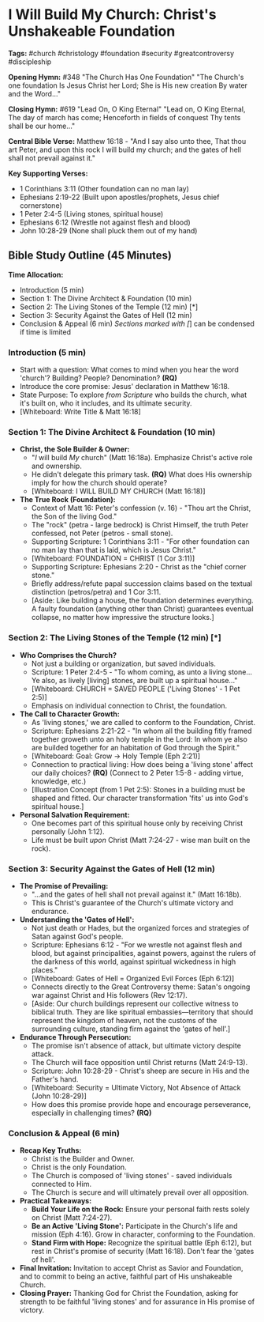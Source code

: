 # I Will Build My Church: Christ's Unshakeable Foundation

**Tags:** #church #christology #foundation #security #greatcontroversy
#discipleship

**Opening Hymn:** #348 "The Church Has One Foundation" "The Church's one
foundation Is Jesus Christ her Lord; She is His new creation By water and the
Word..."

**Closing Hymn:** #619 "Lead On, O King Eternal" "Lead on, O King Eternal, The
day of march has come; Henceforth in fields of conquest Thy tents shall be our
home..."

**Central Bible Verse:** Matthew 16:18 - "And I say also unto thee, That thou
art Peter, and upon this rock I will build my church; and the gates of hell
shall not prevail against it."

**Key Supporting Verses:**

- 1 Corinthians 3:11 (Other foundation can no man lay)
- Ephesians 2:19-22 (Built upon apostles/prophets, Jesus chief cornerstone)
- 1 Peter 2:4-5 (Living stones, spiritual house)
- Ephesians 6:12 (Wrestle not against flesh and blood)
- John 10:28-29 (None shall pluck them out of my hand)

## Bible Study Outline (45 Minutes)

**Time Allocation:**

- Introduction (5 min)
- Section 1: The Divine Architect & Foundation (10 min)
- Section 2: The Living Stones of the Temple (12 min) [*]
- Section 3: Security Against the Gates of Hell (12 min)
- Conclusion & Appeal (6 min) _Sections marked with [_] can be condensed if time
  is limited

### Introduction (5 min)

- Start with a question: What comes to mind when you hear the word 'church'?
  Building? People? Denomination? **(RQ)**
- Introduce the core promise: Jesus' declaration in Matthew 16:18.
- State Purpose: To explore _from Scripture_ who builds the church, what it's
  built on, who it includes, and its ultimate security.
- [Whiteboard: Write Title & Matt 16:18]

### Section 1: The Divine Architect & Foundation (10 min)

- **Christ, the Sole Builder & Owner:**
  - "_I_ will build _My_ church" (Matt 16:18a). Emphasize Christ's active role
    and ownership.
  - He didn't delegate this primary task. **(RQ)** What does His ownership imply
    for how the church should operate?
  - [Whiteboard: I WILL BUILD MY CHURCH (Matt 16:18)]
- **The True Rock (Foundation):**
  - Context of Matt 16: Peter's confession (v. 16) - "Thou art the Christ, the
    Son of the living God."
  - The "rock" (petra - large bedrock) is Christ Himself, the truth Peter
    confessed, not Peter (petros - small stone).
  - Supporting Scripture: 1 Corinthians 3:11 - "For other foundation can no man
    lay than that is laid, which is Jesus Christ."
  - [Whiteboard: FOUNDATION = CHRIST (1 Cor 3:11)]
  - Supporting Scripture: Ephesians 2:20 - Christ as the "chief corner stone."
  - Briefly address/refute papal succession claims based on the textual
    distinction (petros/petra) and 1 Cor 3:11.
  - [Aside: Like building a house, the foundation determines everything. A
    faulty foundation (anything other than Christ) guarantees eventual collapse,
    no matter how impressive the structure looks.]

### Section 2: The Living Stones of the Temple (12 min) [*]

- **Who Comprises the Church?**
  - Not just a building or organization, but saved individuals.
  - Scripture: 1 Peter 2:4-5 - "To whom coming, as unto a living stone... Ye
    also, as lively [living] stones, are built up a spiritual house..."
  - [Whiteboard: CHURCH = SAVED PEOPLE ('Living Stones' - 1 Pet 2:5)]
  - Emphasis on individual connection to Christ, the foundation.
- **The Call to Character Growth:**
  - As 'living stones,' we are called to conform to the Foundation, Christ.
  - Scripture: Ephesians 2:21-22 - "In whom all the building fitly framed
    together groweth unto an holy temple in the Lord: In whom ye also are
    builded together for an habitation of God through the Spirit."
  - [Whiteboard: Goal: Grow -> Holy Temple (Eph 2:21)]
  - Connection to practical living: How does being a 'living stone' affect our
    daily choices? **(RQ)** (Connect to 2 Peter 1:5-8 - adding virtue,
    knowledge, etc.)
  - [Illustration Concept (from 1 Pet 2:5): Stones in a building must be shaped
    and fitted. Our character transformation 'fits' us into God's spiritual
    house.]
- **Personal Salvation Requirement:**
  - One becomes part of this spiritual house only by receiving Christ personally
    (John 1:12).
  - Life must be built _upon_ Christ (Matt 7:24-27 - wise man built on the
    rock).

### Section 3: Security Against the Gates of Hell (12 min)

- **The Promise of Prevailing:**
  - "...and the gates of hell shall not prevail against it." (Matt 16:18b).
  - This is Christ's guarantee of the Church's ultimate victory and endurance.
- **Understanding the 'Gates of Hell':**
  - Not just death or Hades, but the organized forces and strategies of Satan
    against God's people.
  - Scripture: Ephesians 6:12 - "For we wrestle not against flesh and blood, but
    against principalities, against powers, against the rulers of the darkness
    of this world, against spiritual wickedness in high places."
  - [Whiteboard: Gates of Hell = Organized Evil Forces (Eph 6:12)]
  - Connects directly to the Great Controversy theme: Satan's ongoing war
    against Christ and His followers (Rev 12:17).
  - [Aside: Our church buildings represent our collective witness to biblical
    truth. They are like spiritual embassies—territory that should represent the
    kingdom of heaven, not the customs of the surrounding culture, standing firm
    against the 'gates of hell'.]
- **Endurance Through Persecution:**
  - The promise isn't absence of attack, but ultimate victory despite attack.
  - The Church will face opposition until Christ returns (Matt 24:9-13).
  - Scripture: John 10:28-29 - Christ's sheep are secure in His and the Father's
    hand.
  - [Whiteboard: Security = Ultimate Victory, Not Absence of Attack (John
    10:28-29)]
  - How does this promise provide hope and encourage perseverance, especially in
    challenging times? **(RQ)**

### Conclusion & Appeal (6 min)

- **Recap Key Truths:**
  - Christ is the Builder and Owner.
  - Christ is the only Foundation.
  - The Church is composed of 'living stones' - saved individuals connected to
    Him.
  - The Church is secure and will ultimately prevail over all opposition.
- **Practical Takeaways:**
  - **Build Your Life on the Rock:** Ensure your personal faith rests solely on
    Christ (Matt 7:24-27).
  - **Be an Active 'Living Stone':** Participate in the Church's life and
    mission (Eph 4:16). Grow in character, conforming to the Foundation.
  - **Stand Firm with Hope:** Recognize the spiritual battle (Eph 6:12), but
    rest in Christ's promise of security (Matt 16:18). Don't fear the 'gates of
    hell'.
- **Final Invitation:** Invitation to accept Christ as Savior and Foundation,
  and to commit to being an active, faithful part of His unshakeable Church.
- **Closing Prayer:** Thanking God for Christ the Foundation, asking for
  strength to be faithful 'living stones' and for assurance in His promise of
  victory.
